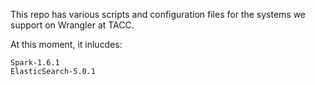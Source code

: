 This repo has various scripts and configuration files for the systems we support on Wrangler at TACC.

At this moment, it inlucdes:
```
Spark-1.6.1
ElasticSearch-5.0.1
```

